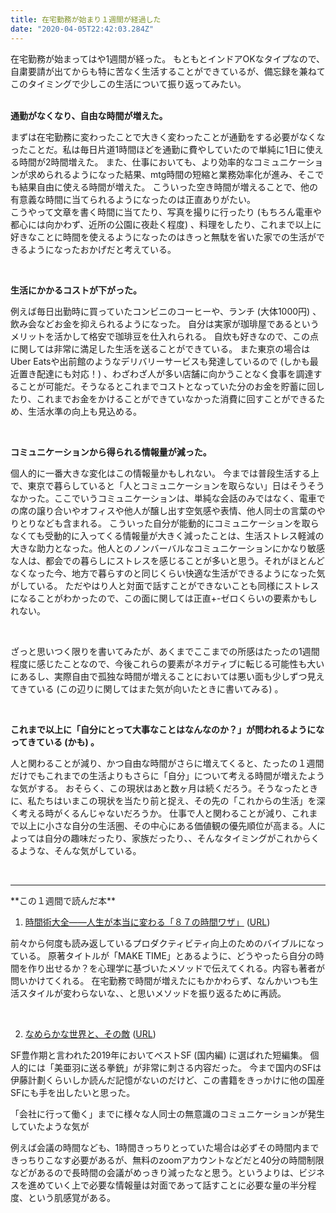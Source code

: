 ```yaml
---
title: 在宅勤務が始まり１週間が経過した
date: "2020-04-05T22:42:03.284Z"
---
```


在宅勤務が始まってはや1週間が経った。 もともとインドアOKなタイプなので、自粛要請が出てからも特に苦なく生活することができているが、備忘録を兼ねてこのタイミングで少しこの生活について振り返ってみたい。  
<br >

**通勤がなくなり、自由な時間が増えた。**

まずは在宅勤務に変わったことで大きく変わったことが通勤をする必要がなくなったことだ。私は毎日片道1時間ほどを通勤に費やしていたので単純に1日に使える時間が2時間増えた。 また、仕事においても、より効率的なコミュニケーションが求められるようになった結果、mtg時間の短縮と業務効率化が進み、そこでも結果自由に使える時間が増えた。 こういった空き時間が増えることで、他の有意義な時間に当てられるようになったのは正直ありがたい。  
こうやって文章を書く時間に当てたり、写真を撮りに行ったり (もちろん電車や都心には向かわず、近所の公園に夜赴く程度) 、料理をしたり、これまで以上に好きなことに時間を使えるようになったのはきっと無駄を省いた家での生活ができるようになったおかげだと考えている。  
    
<br >

**生活にかかるコストが下がった。**

例えば毎日出勤時に買っていたコンビニのコーヒーや、ランチ (大体1000円) 、飲み会などお金を抑えられるようになった。 自分は実家が珈琲屋であるというメリットを活かして格安で珈琲豆を仕入れられる。 自炊も好きなので、この点に関しては非常に満足した生活を送ることができている。 また東京の場合はUber Eatsや出前館のようなデリバリーサービスも発達しているので (しかも最近置き配達にも対応！) 、わざわざ人が多い店舗に向かうことなく食事を調達することが可能だ。そうなるとこれまでコストとなっていた分のお金を貯蓄に回したり、これまでお金をかけることができていなかった消費に回すことができるため、生活水準の向上も見込める。

<br >

**コミュニケーションから得られる情報量が減った。**

個人的に一番大きな変化はこの情報量かもしれない。 今までは普段生活する上で、東京で暮らしていると「人とコミュニケーションを取らない」日はそうそうなかった。ここでいうコミュニケーションは、単純な会話のみではなく、電車での席の譲り合いやオフィスや他人が醸し出す空気感や表情、他人同士の言葉のやりとりなども含まれる。 こういった自分が能動的にコミュニケーションを取らなくても受動的に入ってくる情報量が大きく減ったことは、生活ストレス軽減の大きな助力となった。他人とのノンバーバルなコミュニケーションにかなり敏感な人は、都会での暮らしにストレスを感じることが多いと思う。それがほとんどなくなった今、地方で暮らすのと同じくらい快適な生活ができるようになった気がしている。  ただやはり人と対面で話すことができないことも同様にストレスになることがわかったので、この面に関しては正直+-ゼロくらいの要素かもしれない。  

<br >

ざっと思いつく限りを書いてみたが、あくまでここまでの所感はたったの1週間程度に感じたことなので、今後これらの要素がネガティブに転じる可能性も大いにあるし、実際自由で孤独な時間が増えることにおいては悪い面も少しずつ見えてきている (この辺りに関してはまた気が向いたときに書いてみる) 。

<br >

**これまで以上に「自分にとって大事なことはなんなのか？」が問われるようになってきている (かも) 。**

人と関わることが減り、かつ自由な時間がさらに増えてくると、たったの１週間だけでもこれまでの生活よりもさらに「自分」について考える時間が増えたような気がする。 おそらく、この現状はあと数ヶ月は続くだろう。そうなったときに、私たちはいまこの現状を当たり前と捉え、その先の「これからの生活」を深く考える時がくるんじゃないだろうか。 仕事で人と関わることが減り、これまで以上に小さな自分の生活圏、その中心にある価値観の優先順位が高まる。人によっては自分の趣味だったり、家族だったり、、そんなタイミングがこれからくるような、そんな気がしている。 

<br >

<hr />
**この１週間で読んだ本**

1. [時間術大全――人生が本当に変わる「８７の時間ワザ」](https://amzn.to/2Rd401M) ([URL](https://amzn.to/2Rd401M))

前々から何度も読み返しているプロダクティビティ向上のためのバイブルになっている。 原著タイトルが「MAKE TIME」とあるように、どうやったら自分の時間を作り出せるか？を心理学に基づいたメソッドで伝えてくれる。内容も著者が問いかけてくれる。 在宅勤務で時間が増えたにもかかわらず、なんかいつも生活スタイルが変わらないな、、と思いメソッドを振り返るために再読。

<br >

2. [なめらかな世界と、その敵](https://amzn.to/2wUDNy4) ([URL](https://amzn.to/2wUDNy4))

SF豊作期と言われた2019年においてベストSF (国内編) に選ばれた短編集。 個人的には「美亜羽に送る拳銃」が非常に刺さる内容だった。 今まで国内のSFは伊藤計劃くらいしか読んだ記憶がないのだけど、この書籍をきっかけに他の国産SFにも手を出したいと思った。

「会社に行って働く」までに様々な人同士の無意識のコミュニケーションが発生していたような気が

例えば会議の時間なども、1時間きっちりとっていた場合は必ずその時間内まできっちりこなす必要があるが、無料のzoomアカウントなどだと40分の時間制限などがあるので長時間の会議がめっきり減ったなと思う。というよりは、ビジネスを進めていく上で必要な情報量は対面であって話すことに必要な量の半分程度、という肌感覚がある。
